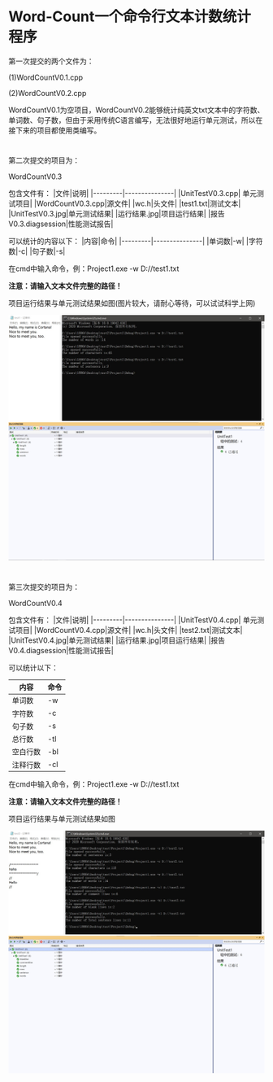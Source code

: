 # Word-Count一个命令行文本计数统计程序

第一次提交的两个文件为：

(1)WordCountV0.1.cpp

(2)WordCountV0.2.cpp

WordCountV0.1为空项目，WordCountV0.2能够统计纯英文txt文本中的字符数、单词数、句子数，但由于采用传统C语言编写，无法很好地运行单元测试，所以在接下来的项目都使用类编写。

#

第二次提交的项目为：

WordCountV0.3

包含文件有：
|文件|说明|
|---------|---------------|
|UnitTestV0.3.cpp| 单元测试项目|
|WordCountV0.3.cpp|源文件|
|wc.h|头文件|
|test1.txt|测试文本|
|UnitTestV0.3.jpg|单元测试结果|
|运行结果.jpg|项目运行结果|
|报告V0.3.diagsession|性能测试报告|

可以统计的内容以下：
|内容|命令|
|---------|---------------|
|单词数|-w|
|字符数|-c|
|句子数|-s|

在cmd中输入命令，例：Project1.exe -w D://test1.txt 

**注意：请输入文本文件完整的路径！**

项目运行结果与单元测试结果如图(图片较大，请耐心等待，可以试试科学上网)

![](https://github.com/yuqipeng0930/WordCount/blob/master/WordCountV0.3/%E8%BF%90%E8%A1%8C%E7%BB%93%E6%9E%9C.jpg)
![](https://github.com/yuqipeng0930/WordCount/blob/master/WordCountV0.3/UnitTestV0.3.jpg)

#

第三次提交的项目为：

WordCountV0.4

包含文件有：
|文件|说明|
|---------|---------------|
|UnitTestV0.4.cpp| 单元测试项目|
|WordCountV0.4.cpp|源文件|
|wc.h|头文件|
|test2.txt|测试文本|
|UnitTestV0.4.jpg|单元测试结果|
|运行结果.jpg|项目运行结果|
|报告V0.4.diagsession|性能测试报告|


可以统计以下：

|内容|命令|
|---------|---------------|
|单词数|-w|
|字符数|-c|
|句子数|-s|
|总行数| -tl|
|空白行数|-bl|
|注释行数|-cl|

在cmd中输入命令，例：Project1.exe -w D://test1.txt 

**注意：请输入文本文件完整的路径！**

项目运行结果与单元测试结果如图

![](https://github.com/yuqipeng0930/WordCount/blob/master/WordCountV0.4/%E8%BF%90%E8%A1%8C%E7%BB%93%E6%9E%9C.jpg)
![](https://github.com/yuqipeng0930/WordCount/blob/master/WordCountV0.4/UnitTestV0.4.jpg)


